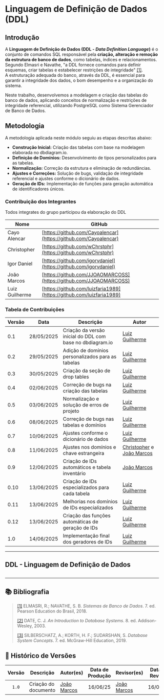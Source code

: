 # Linguagem de Definição de Dados (DDL)

## Introdução

A **Linguagem de Definição de Dados (DDL - *Data Definition Language*)** é o conjunto de comandos SQL responsável pela **criação, alteração e remoção da estrutura de banco de dados**, como tabelas, índices e relacionamentos. Segundo Elmasri e Navathe, "a DDL fornece comandos para definir esquemas, criar tabelas e estabelecer restrições de integridade" <a id="FRM1" href="#REF1">[1]</a>.  
A estruturação adequada do banco, através da DDL, é essencial para garantir a integridade dos dados, o bom desempenho e a organização do sistema.

Neste trabalho, desenvolvemos a modelagem e criação das tabelas do banco de dados, aplicando conceitos de normalização e restrições de integridade referencial, utilizando PostgreSQL como Sistema Gerenciador de Banco de Dados.

## Metodologia

A metodologia aplicada neste módulo seguiu as etapas descritas abaixo:

- **Construção Inicial:** Criação das tabelas com base na modelagem elaborada no dbdiagram.io.
- **Definição de Domínios:** Desenvolvimento de tipos personalizados para as tabelas.
- **Normalização:** Correção da estrutura e eliminação de redundâncias.
- **Ajustes e Correções:** Solução de bugs, validação de integridade referencial e ajustes conforme o dicionário de dados.
- **Geração de IDs:** Implementação de funções para geração automática de identificadores únicos.

### Contribuição dos Integrantes

Todos integrates do grupo participou da elaboração do DDL

| Nome           | GitHub                                                               |
| -------------- | -------------------------------------------------------------------- |
| Cayo Alencar   | [https://github.com/Cayoalencar](https://github.com/Cayoalencar)     |
| Christopher    | [https://github.com/wChrstphr](https://github.com/wChrstphr)         |
| Igor Daniel    | [https://github.com/igorvdaniel](https://github.com/igorvdaniel)     |
| João Marcos    | [https://github.com/JJOAOMARCOSS](https://github.com/JJOAOMARCOSS)   |
| Luiz Guilherme | [https://github.com/luizfaria1989](https://github.com/luizfaria1989) |

### Tabela de Contribuições

| Versão | Data       | Descrição                                                 | Autor                     |
| ------ | ---------- | --------------------------------------------------------- | ------------------------- |
| 0.1    | 28/05/2025 | Criação da versão inicial do DDL com base no dbdiagram.io | [Luiz Guilherme](https://github.com/luizfaria1989)            |
| 0.2    | 29/05/2025 | Adição de domínios personalizados para as tabelas         | [Luiz Guilherme](https://github.com/luizfaria1989)            |
| 0.3    | 30/05/2025 | Criação da seção de drop tables                           | [Luiz Guilherme](https://github.com/luizfaria1989)            |
| 0.4    | 02/06/2025 | Correção de bugs na criação das tabelas                   | [Luiz Guilherme](https://github.com/luizfaria1989)            |
| 0.5    | 03/06/2025 | Normalização e solução de erros de projeto                | [Luiz Guilherme](https://github.com/luizfaria1989)            |
| 0.6    | 08/06/2025 | Correção de bugs nas tabelas e domínios                   | [Luiz Guilherme](https://github.com/luizfaria1989)            |
| 0.7    | 10/06/2025 | Ajustes conforme o dicionário de dados                    | [Luiz Guilherme](https://github.com/luizfaria1989)            |
| 0.8    | 11/06/2025 | Ajustes nos domínios e chave estrangeira                  | [Christopher](https://github.com/wChrstphr) e [João Marcos](https://github.com/JJOAOMARCOSS) |
| 0.9    | 12/06/2025 | Criação de IDs automáticos e tabela inventário            | [João Marcos](https://github.com/JJOAOMARCOSS)               |
| 0.10   | 13/06/2025 | Criação de IDs especializados para cada tabela            | [Luiz Guilherme](https://github.com/luizfaria1989)            |
| 0.11   | 13/06/2025 | Melhorias nos domínios de IDs especializados              | [Luiz Guilherme](https://github.com/luizfaria1989)            |
| 0.12   | 13/06/2025 | Criação das funções automáticas de geração de IDs         | [Luiz Guilherme](https://github.com/luizfaria1989)            |
| 1.0    | 14/06/2025 | Implementação final dos geradores de IDs                  | [Luiz Guilherme](https://github.com/luizfaria1989)            |

----

## DDL - Linguagem de Definição de Dados

```

```

---

## 📚 Bibliografia

> <a id="REF1" href="#FRM1">[1]</a> ELMASRI, R.; NAVATHE, S. B. *Sistemas de Banco de Dados*. 7. ed. Pearson Education do Brasil, 2018.  
>
> <a id="REF2" href="#FRM2">[2]</a> DATE, C. J. *An Introduction to Database Systems*. 8. ed. Addison-Wesley, 2003.  
>
> <a id="REF3" href="#FRM3">[3]</a> SILBERSCHATZ, A.; KORTH, H. F.; SUDARSHAN, S. *Database System Concepts*. 7. ed. McGraw-Hill Education, 2019.


## 📑 Histórico de Versões

| Versão | Descrição            | Autor(es)                                      | Data de Produção | Revisor(es)                                    | Data de Revisão |
| :----: | -------------------- | ---------------------------------------------- | :--------------: | ---------------------------------------------- | :-------------: |
| `1.0`  | Criação do documento | [João Marcos](https://github.com/JJOAOMARCOSS) |     16/06/25     | [João Marcos](https://github.com/JJOAOMARCOSS) |    16/06/25     |